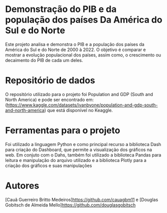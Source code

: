 # Demonstração do PIB e da população dos países Da América do Sul e do Norte

Este projeto analisa e demonstra o PIB e a população dos países da América do Sul e do Norte de 2000 à 2022. O objetivo é comparar e mostrar a evolução populacional dos países, assim como, o crescimento ou decaimento do PIB de cada um deles.

# Repositório de dados

O repositório utilizado para o projeto foi Population and GDP (South and North America) e pode ser encontrado em: (https://www.kaggle.com/datasets/ivanbyone/population-and-gdp-south-and-north-america) que está disponível no Keaggle. 

# Ferramentas para o projeto

Foi utilizado a linguagem Python e como principal recurso a biblioteca Dash para criação do Dashboard, que permite a visualização dos gráficos na web. Em conjuto com o Dahs, também foi utilizado a biblioteca Pandas para leitura e manipulação do arquivo utilizado e a biblioteca Plotly para a criação dos gráficos e suas manipulações

# Autores
[Cauã Guerreiro Britto Medeiros]https://github.com/cauagbm11 e [Douglas Gobitsch de Almeida Mello]https://github.com/douglasgobitsch



